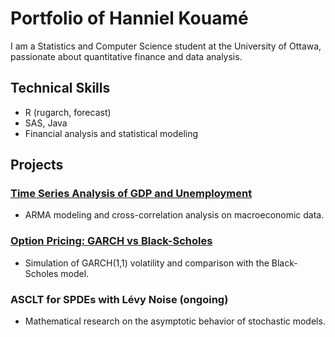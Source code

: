 # Portfolio of Hanniel Kouamé
I am a Statistics and Computer Science student at the University of Ottawa, passionate about quantitative finance and data analysis.

## Technical Skills
- R (rugarch, forecast)
- SAS, Java
- Financial analysis and statistical modeling

## Projects
### [Time Series Analysis of GDP and Unemployment](https://github.com/hanniiiiiie/hanniel-portofolio/blob/e5b41f38437f1887fd3c6f72128a46eaae04b45b/Projet2_MAT3779_Groupe10.Rmd)
- ARMA modeling and cross-correlation analysis on macroeconomic data.

### [Option Pricing: GARCH vs Black-Scholes](https://github.com/hanniiiiiie/hanniel-portofolio/blob/9ec9081f222df1bbb12ffa7b6f5b4059994449cb/project_4372_Group10.Rmd)
- Simulation of GARCH(1,1) volatility and comparison with the Black-Scholes model.

### ASCLT for SPDEs with Lévy Noise (ongoing)
- Mathematical research on the asymptotic behavior of stochastic models.
